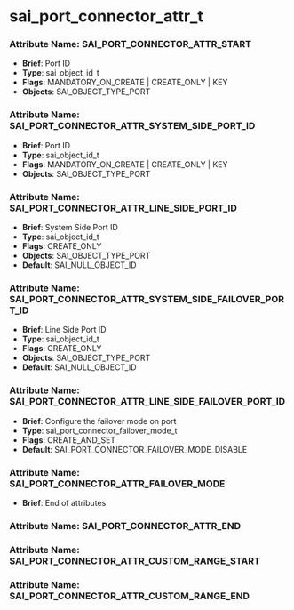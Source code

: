 # **sai_port_connector_attr_t**
### Attribute Name: **SAI_PORT_CONNECTOR_ATTR_START**
- **Brief**: Port ID
- **Type**: sai_object_id_t
- **Flags**: MANDATORY_ON_CREATE | CREATE_ONLY | KEY
- **Objects**: SAI_OBJECT_TYPE_PORT

### Attribute Name: **SAI_PORT_CONNECTOR_ATTR_SYSTEM_SIDE_PORT_ID**
- **Brief**: Port ID
- **Type**: sai_object_id_t
- **Flags**: MANDATORY_ON_CREATE | CREATE_ONLY | KEY
- **Objects**: SAI_OBJECT_TYPE_PORT

### Attribute Name: **SAI_PORT_CONNECTOR_ATTR_LINE_SIDE_PORT_ID**
- **Brief**: System Side Port ID
- **Type**: sai_object_id_t
- **Flags**: CREATE_ONLY
- **Objects**: SAI_OBJECT_TYPE_PORT
- **Default**: SAI_NULL_OBJECT_ID

### Attribute Name: **SAI_PORT_CONNECTOR_ATTR_SYSTEM_SIDE_FAILOVER_PORT_ID**
- **Brief**: Line Side Port ID
- **Type**: sai_object_id_t
- **Flags**: CREATE_ONLY
- **Objects**: SAI_OBJECT_TYPE_PORT
- **Default**: SAI_NULL_OBJECT_ID

### Attribute Name: **SAI_PORT_CONNECTOR_ATTR_LINE_SIDE_FAILOVER_PORT_ID**
- **Brief**: Configure the failover mode on port
- **Type**: sai_port_connector_failover_mode_t
- **Flags**: CREATE_AND_SET
- **Default**: SAI_PORT_CONNECTOR_FAILOVER_MODE_DISABLE

### Attribute Name: **SAI_PORT_CONNECTOR_ATTR_FAILOVER_MODE**
- **Brief**: End of attributes

### Attribute Name: **SAI_PORT_CONNECTOR_ATTR_END**

### Attribute Name: **SAI_PORT_CONNECTOR_ATTR_CUSTOM_RANGE_START**

### Attribute Name: **SAI_PORT_CONNECTOR_ATTR_CUSTOM_RANGE_END**



